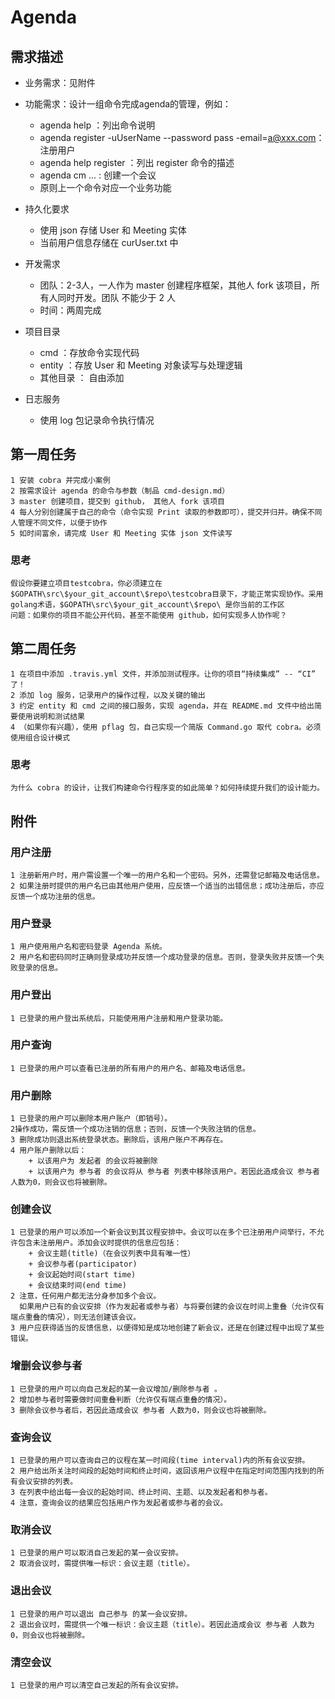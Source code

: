 # Agenda

## 需求描述
- 业务需求：见附件
- 功能需求：设计一组命令完成agenda的管理，例如：
    + agenda help ：列出命令说明
    + agenda register -uUserName --password pass -email=a@xxx.com：注册用户
    + agenda help register ：列出 register 命令的描述
    + agenda cm ... : 创建一个会议
    + 原则上一个命令对应一个业务功能

- 持久化要求
    + 使用 json 存储 User 和 Meeting 实体
    + 当前用户信息存储在 curUser.txt 中

- 开发需求
    + 团队：2-3人，一人作为 master 创建程序框架，其他人 fork 该项目，所有人同时开发。团队 不能少于 2 人
    + 时间：两周完成

- 项目目录
    + cmd ：存放命令实现代码
    + entity ：存放 User 和 Meeting 对象读写与处理逻辑
    + 其他目录 ： 自由添加

- 日志服务
    + 使用 log 包记录命令执行情况

## 第一周任务
    1 安装 cobra 并完成小案例
    2 按需求设计 agenda 的命令与参数（制品 cmd-design.md）
    3 master 创建项目，提交到 github， 其他人 fork 该项目
    4 每人分别创建属于自己的命令（命令实现 Print 读取的参数即可），提交并归并。确保不同人管理不同文件，以便于协作
    5 如时间富余，请完成 User 和 Meeting 实体 json 文件读写

### 思考
    假设你要建立项目testcobra，你必须建立在 $GOPATH\src\$your_git_account\$repo\testcobra目录下，才能正常实现协作。采用golang术语，$GOPATH\src\$your_git_account\$repo\ 是你当前的工作区
    问题：如果你的项目不能公开代码，甚至不能使用 github，如何实现多人协作呢？



## 第二周任务
    1 在项目中添加 .travis.yml 文件，并添加测试程序。让你的项目“持续集成” -- “CI” 了！
    2 添加 log 服务，记录用户的操作过程，以及关键的输出
    3 约定 entity 和 cmd 之间的接口服务，实现 agenda，并在 README.md 文件中给出简要使用说明和测试结果
    4 （如果你有兴趣），使用 pflag 包，自己实现一个简版 Command.go 取代 cobra。必须使用组合设计模式

### 思考
    为什么 cobra 的设计，让我们构建命令行程序变的如此简单？如何持续提升我们的设计能力。


## 附件
### 用户注册
    1 注册新用户时，用户需设置一个唯一的用户名和一个密码。另外，还需登记邮箱及电话信息。
    2 如果注册时提供的用户名已由其他用户使用，应反馈一个适当的出错信息；成功注册后，亦应反馈一个成功注册的信息。

### 用户登录
    1 用户使用用户名和密码登录 Agenda 系统。
    2 用户名和密码同时正确则登录成功并反馈一个成功登录的信息。否则，登录失败并反馈一个失败登录的信息。

### 用户登出
    1 已登录的用户登出系统后，只能使用用户注册和用户登录功能。

### 用户查询
    1 已登录的用户可以查看已注册的所有用户的用户名、邮箱及电话信息。

### 用户删除
    1 已登录的用户可以删除本用户账户（即销号）。
    2操作成功，需反馈一个成功注销的信息；否则，反馈一个失败注销的信息。
    3 删除成功则退出系统登录状态。删除后，该用户账户不再存在。
    4 用户账户删除以后：
        + 以该用户为 发起者 的会议将被删除
        + 以该用户为 参与者 的会议将从 参与者 列表中移除该用户。若因此造成会议 参与者 人数为0，则会议也将被删除。

### 创建会议
    1 已登录的用户可以添加一个新会议到其议程安排中。会议可以在多个已注册用户间举行，不允许包含未注册用户。添加会议时提供的信息应包括：
        + 会议主题(title)（在会议列表中具有唯一性）
        + 会议参与者(participator)
        + 会议起始时间(start time)
        + 会议结束时间(end time)
    2 注意，任何用户都无法分身参加多个会议。
      如果用户已有的会议安排（作为发起者或参与者）与将要创建的会议在时间上重叠（允许仅有端点重叠的情况），则无法创建该会议。
    3 用户应获得适当的反馈信息，以便得知是成功地创建了新会议，还是在创建过程中出现了某些错误。


### 增删会议参与者
    1 已登录的用户可以向自己发起的某一会议增加/删除参与者 。
    2 增加参与者时需要做时间重叠判断（允许仅有端点重叠的情况）。
    3 删除会议参与者后，若因此造成会议 参与者 人数为0，则会议也将被删除。

### 查询会议
    1 已登录的用户可以查询自己的议程在某一时间段(time interval)内的所有会议安排。
    2 用户给出所关注时间段的起始时间和终止时间，返回该用户议程中在指定时间范围内找到的所有会议安排的列表。
    3 在列表中给出每一会议的起始时间、终止时间、主题、以及发起者和参与者。
    4 注意，查询会议的结果应包括用户作为发起者或参与者的会议。

### 取消会议
    1 已登录的用户可以取消自己发起的某一会议安排。
    2 取消会议时，需提供唯一标识：会议主题（title）。

### 退出会议
    1 已登录的用户可以退出 自己参与 的某一会议安排。
    2 退出会议时，需提供一个唯一标识：会议主题（title）。若因此造成会议 参与者 人数为0，则会议也将被删除。

### 清空会议
    1 已登录的用户可以清空自己发起的所有会议安排。
